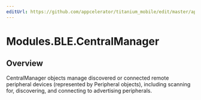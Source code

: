 ```yaml
---
editUrl: https://github.com/appcelerator/titanium_mobile/edit/master/apidoc/CentralManager.yml
---
```

# Modules.BLE.CentralManager

<TypeHeader/>

## Overview

CentralManager objects manage discovered or connected remote peripheral devices (represented by Peripheral objects), including scanning for, discovering, and connecting to advertising peripherals.

<ApiDocs/>
